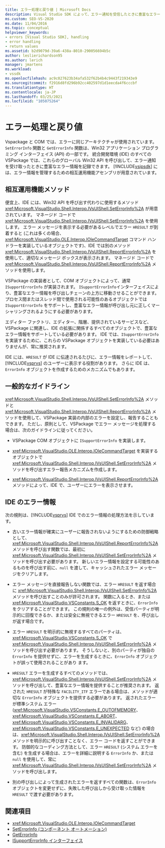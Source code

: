```yaml
---
title: エラー処理と戻り値 | Microsoft Docs
description: Visual Studio SDK によって、エラー通知を受信したときに豊富なエラー情報を記録するための相互運用機能アセンブリを提供する方法について説明します。
ms.custom: SEO-VS-2020
ms.date: 11/04/2016
ms.topic: conceptual
helpviewer_keywords:
- errors [Visual Studio SDK], handling
- error handling
- return values
ms.assetid: b2d9079d-39a6-438a-8010-290056694b5c
author: leslierichardson95
ms.author: lerich
manager: jmartens
ms.workload:
- vssdk
ms.openlocfilehash: ac9c027623b34afa532f62b4b4c9443f219343e9
ms.sourcegitcommit: f2916d8fd296b92cc402597d1d1eecda4f6cccbf
ms.translationtype: HT
ms.contentlocale: ja-JP
ms.lasthandoff: 03/25/2021
ms.locfileid: "105075264"
---
```

# <a name="error-handling-and-return-values"></a>エラー処理と戻り値
Vspackage と COM では、エラーに同じアーキテクチャが使用されています。 `SetErrorInfo` 関数と `GetErrorInfo` 関数は、Win32 アプリケーション プログラミング インターフェイス (API) の一部です。 統合開発環境 (IDE) のすべての VSPackage では、これらのグローバル Win32 API を呼び出して、エラー通知を受け取ったときに豊富なエラー情報を記録できます。 [!INCLUDE[vsipsdk](../extensibility/includes/vsipsdk_md.md)] には、エラー情報を管理するための相互運用機能アセンブリが用意されています。

## <a name="interop-methods"></a>相互運用機能メソッド
 便宜上、IDE には、Win32 API を呼び出す代わりに使用するメソッド <xref:Microsoft.VisualStudio.Shell.Interop.IVsUIShell.SetErrorInfo%2A> が用意されています。 マネージド コードで <xref:Microsoft.VisualStudio.Shell.Interop.IVsUIShell.SetErrorInfo%2A> を使用します。 エラー メッセージを表示する必要があるレベルでエラー `HRESULT` が到着すると (これは多くの場合、<xref:Microsoft.VisualStudio.OLE.Interop.IOleCommandTarget> コマンド ハンドラーを実装しているオブジェクトです)、IDE では別のメソッド <xref:Microsoft.VisualStudio.Shell.Interop.IVsUIShell.ReportErrorInfo%2A> を使用して、適切なメッセージ ボックスが表示されます。 マネージド コードで <xref:Microsoft.VisualStudio.Shell.Interop.IVsUIShell.ReportErrorInfo%2A> メソッドを使用します。

 VSPackage の実装者として、COM オブジェクトによって、通常 `ISupportErrorInfo` が実装されます。 `ISupportErrorInfo`インターフェイスにより、豊富なエラー情報を呼び出しチェーンの上方に移動させることができます。 プロセス間またはスレッド間で使用される可能性のあるオブジェクトでは `ISupportErrorInfo` をサポートし、豊富なエラー情報が呼び出し元に正しくマーシャリングされるようにする必要があります。

 エディター ファクトリ、エディター、階層、提供されているサービスなど、VSPackage に関連し、IDE の拡張に関係するすべてのオブジェクトで、豊富なエラー情報をサポートしている必要があります。 IDE では、`ISupportErrorInfo` を実装するために、これらの VSPackage オブジェクトを実装している必要はありませんが、常に推奨されます。

 IDE には、`HRESULT` が IDE に伝達されるたびに、エラー情報をレポートして、[!INCLUDE[vsprvs](../code-quality/includes/vsprvs_md.md)] のユーザーに表示する役割があります。 さらに IDE は、`ErrorInfo` オブジェクトを作成するためのメカニズムでもあります。

## <a name="general-guidelines"></a>一般的なガイドライン
 <xref:Microsoft.VisualStudio.Shell.Interop.IVsUIShell.SetErrorInfo%2A> メソッドと <xref:Microsoft.VisualStudio.Shell.Interop.IVsUIShell.ReportErrorInfo%2A> メソッドを使用して、VSPackage 実装の内部のエラーを設定し、報告することもできます。 ただし、原則として、VSPackage でエラー メッセージを処理する場合は、次のガイドラインに従ってください。

- VSPackage COM オブジェクトに `ISupportErrorInfo` を実装します。

- <xref:Microsoft.VisualStudio.OLE.Interop.IOleCommandTarget> を実装するオブジェクトで <xref:Microsoft.VisualStudio.Shell.Interop.IVsUIShell.SetErrorInfo%2A> メソッドを呼び出すエラー報告メカニズムを作成します。

- <xref:Microsoft.VisualStudio.Shell.Interop.IVsUIShell.ReportErrorInfo%2A> メソッドによって、IDE で、ユーザーにエラーを表示させます。

## <a name="error-information-in-the-ide"></a>IDE のエラー情報
 次の規則は、[!INCLUDE[vsprvs](../code-quality/includes/vsprvs_md.md)] IDE でのエラー情報の処理方法を示しています。

- 古いエラー情報が確実にユーザーに報告されないようにするための防御戦略として、<xref:Microsoft.VisualStudio.Shell.Interop.IVsUIShell.ReportErrorInfo%2A> メソッドを呼び出す関数では、最初に <xref:Microsoft.VisualStudio.Shell.Interop.IVsUIShell.SetErrorInfo%2A> メソッドを呼び出す必要があります。 新しいエラー情報を設定する可能性のあるものを呼び出す前に、`null` を渡して、キャッシュされたエラー メッセージをクリアします。

- エラー メッセージを直接報告しない関数では、エラー `HRESULT` を返す場合に <xref:Microsoft.VisualStudio.Shell.Interop.IVsUIShell.SetErrorInfo%2A> メソッドを呼び出すことのみが許可されます。 関数に入るとき、または <xref:Microsoft.VisualStudio.VSConstants.S_OK> を返すときに、`ErrorInfo` をクリアすることができます。 この規則の唯一の例外は、受信パーティが明示的に回復できるか、または安全に無視できるエラー `HRESULT` を、呼び出しが返す場合です。

- エラー `HRESULT` を明示的に無視するすべてのパーティは、<xref:Microsoft.VisualStudio.VSConstants.S_OK> で <xref:Microsoft.VisualStudio.Shell.Interop.IVsUIShell.SetErrorInfo%2A> メソッドを呼び出す必要があります。 そうしないと、別のパーティが独自の `ErrorInfo` を提供せずに、エラーを生成するときに、`ErrorInfo` オブジェクトが誤って使用されることがあり ます。

- `HRESULT` エラーを生成するすべてのメソッドでは、<xref:Microsoft.VisualStudio.Shell.Interop.IVsUIShell.SetErrorInfo%2A> メソッドを呼び出して、豊富なエラー情報を提供することが推奨されます。 返された `HRESULT` が特殊な `FACILITY_ITF` エラーである場合は、メソッドが適切な `ErrorInfo` オブジェクトを提供する必要があります。 返されたエラーが標準システム エラー (<xref:Microsoft.VisualStudio.VSConstants.E_OUTOFMEMORY>、<xref:Microsoft.VisualStudio.VSConstants.E_ABORT>、<xref:Microsoft.VisualStudio.VSConstants.E_INVALIDARG>、<xref:Microsoft.VisualStudio.VSConstants.E_UNEXPECTED> など) の場合は、<xref:Microsoft.VisualStudio.Shell.Interop.IVsUIShell.SetErrorInfo%2A> メソッドを明示的に呼び出すことなく、エラー コードを返すことができます。 防御的なコーディング方法として、エラー `HRESULT` (システム エラーを含む) を生成する場合は、エラーを詳細に説明する `ErrorInfo` か、または `null` を使用して、常に <xref:Microsoft.VisualStudio.Shell.Interop.IVsUIShell.SetErrorInfo%2A> メソッドを呼び出します。

- 別の呼び出しによって生成されたエラーを返すすべての関数は、`ErrorInfo` オブジェクトを変更せずに、失敗した呼び出しから受け取った情報を `HRESULT` で渡す必要があります。

## <a name="see-also"></a>関連項目
- <xref:Microsoft.VisualStudio.OLE.Interop.IOleCommandTarget>
- [SetErrorInfo (コンポーネント オートメーション)](/previous-versions/windows/desktop/api/oleauto/nf-oleauto-seterrorinfo)
- [GetErrorInfo](/previous-versions/windows/desktop/api/oleauto/nf-oleauto-geterrorinfo)
- [ISupportErrorInfo インターフェイス](/previous-versions/windows/desktop/api/oaidl/nn-oaidl-isupporterrorinfo)
